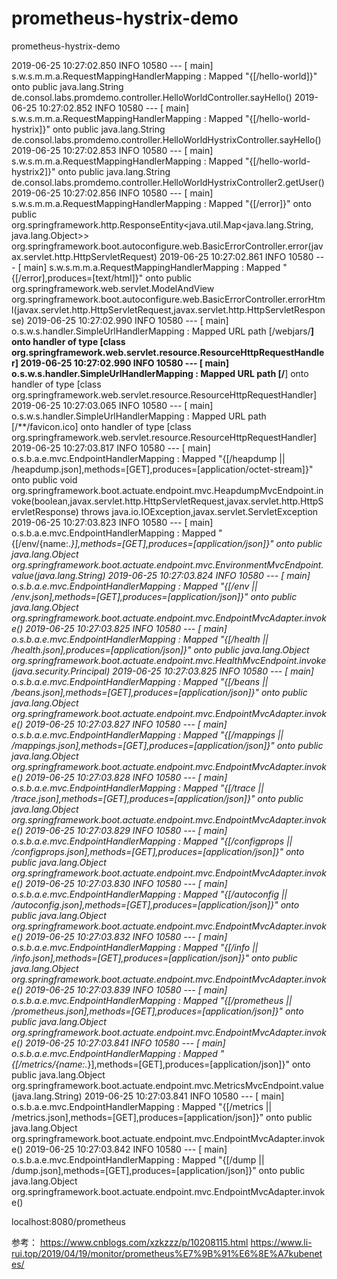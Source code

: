 # prometheus-hystrix-demo
prometheus-hystrix-demo 




2019-06-25 10:27:02.850  INFO 10580 --- [           main] s.w.s.m.m.a.RequestMappingHandlerMapping : Mapped "{[/hello-world]}" onto public java.lang.String de.consol.labs.promdemo.controller.HelloWorldController.sayHello()
2019-06-25 10:27:02.852  INFO 10580 --- [           main] s.w.s.m.m.a.RequestMappingHandlerMapping : Mapped "{[/hello-world-hystrix]}" onto public java.lang.String de.consol.labs.promdemo.controller.HelloWorldHystrixController.sayHello()
2019-06-25 10:27:02.853  INFO 10580 --- [           main] s.w.s.m.m.a.RequestMappingHandlerMapping : Mapped "{[/hello-world-hystrix2]}" onto public java.lang.String de.consol.labs.promdemo.controller.HelloWorldHystrixController2.getUser()
2019-06-25 10:27:02.856  INFO 10580 --- [           main] s.w.s.m.m.a.RequestMappingHandlerMapping : Mapped "{[/error]}" onto public org.springframework.http.ResponseEntity<java.util.Map<java.lang.String, java.lang.Object>> org.springframework.boot.autoconfigure.web.BasicErrorController.error(javax.servlet.http.HttpServletRequest)
2019-06-25 10:27:02.861  INFO 10580 --- [           main] s.w.s.m.m.a.RequestMappingHandlerMapping : Mapped "{[/error],produces=[text/html]}" onto public org.springframework.web.servlet.ModelAndView org.springframework.boot.autoconfigure.web.BasicErrorController.errorHtml(javax.servlet.http.HttpServletRequest,javax.servlet.http.HttpServletResponse)
2019-06-25 10:27:02.990  INFO 10580 --- [           main] o.s.w.s.handler.SimpleUrlHandlerMapping  : Mapped URL path [/webjars/**] onto handler of type [class org.springframework.web.servlet.resource.ResourceHttpRequestHandler]
2019-06-25 10:27:02.990  INFO 10580 --- [           main] o.s.w.s.handler.SimpleUrlHandlerMapping  : Mapped URL path [/**] onto handler of type [class org.springframework.web.servlet.resource.ResourceHttpRequestHandler]
2019-06-25 10:27:03.065  INFO 10580 --- [           main] o.s.w.s.handler.SimpleUrlHandlerMapping  : Mapped URL path [/**/favicon.ico] onto handler of type [class org.springframework.web.servlet.resource.ResourceHttpRequestHandler]
2019-06-25 10:27:03.817  INFO 10580 --- [           main] o.s.b.a.e.mvc.EndpointHandlerMapping     : Mapped "{[/heapdump || /heapdump.json],methods=[GET],produces=[application/octet-stream]}" onto public void org.springframework.boot.actuate.endpoint.mvc.HeapdumpMvcEndpoint.invoke(boolean,javax.servlet.http.HttpServletRequest,javax.servlet.http.HttpServletResponse) throws java.io.IOException,javax.servlet.ServletException
2019-06-25 10:27:03.823  INFO 10580 --- [           main] o.s.b.a.e.mvc.EndpointHandlerMapping     : Mapped "{[/env/{name:.*}],methods=[GET],produces=[application/json]}" onto public java.lang.Object org.springframework.boot.actuate.endpoint.mvc.EnvironmentMvcEndpoint.value(java.lang.String)
2019-06-25 10:27:03.824  INFO 10580 --- [           main] o.s.b.a.e.mvc.EndpointHandlerMapping     : Mapped "{[/env || /env.json],methods=[GET],produces=[application/json]}" onto public java.lang.Object org.springframework.boot.actuate.endpoint.mvc.EndpointMvcAdapter.invoke()
2019-06-25 10:27:03.825  INFO 10580 --- [           main] o.s.b.a.e.mvc.EndpointHandlerMapping     : Mapped "{[/health || /health.json],produces=[application/json]}" onto public java.lang.Object org.springframework.boot.actuate.endpoint.mvc.HealthMvcEndpoint.invoke(java.security.Principal)
2019-06-25 10:27:03.825  INFO 10580 --- [           main] o.s.b.a.e.mvc.EndpointHandlerMapping     : Mapped "{[/beans || /beans.json],methods=[GET],produces=[application/json]}" onto public java.lang.Object org.springframework.boot.actuate.endpoint.mvc.EndpointMvcAdapter.invoke()
2019-06-25 10:27:03.827  INFO 10580 --- [           main] o.s.b.a.e.mvc.EndpointHandlerMapping     : Mapped "{[/mappings || /mappings.json],methods=[GET],produces=[application/json]}" onto public java.lang.Object org.springframework.boot.actuate.endpoint.mvc.EndpointMvcAdapter.invoke()
2019-06-25 10:27:03.828  INFO 10580 --- [           main] o.s.b.a.e.mvc.EndpointHandlerMapping     : Mapped "{[/trace || /trace.json],methods=[GET],produces=[application/json]}" onto public java.lang.Object org.springframework.boot.actuate.endpoint.mvc.EndpointMvcAdapter.invoke()
2019-06-25 10:27:03.829  INFO 10580 --- [           main] o.s.b.a.e.mvc.EndpointHandlerMapping     : Mapped "{[/configprops || /configprops.json],methods=[GET],produces=[application/json]}" onto public java.lang.Object org.springframework.boot.actuate.endpoint.mvc.EndpointMvcAdapter.invoke()
2019-06-25 10:27:03.830  INFO 10580 --- [           main] o.s.b.a.e.mvc.EndpointHandlerMapping     : Mapped "{[/autoconfig || /autoconfig.json],methods=[GET],produces=[application/json]}" onto public java.lang.Object org.springframework.boot.actuate.endpoint.mvc.EndpointMvcAdapter.invoke()
2019-06-25 10:27:03.832  INFO 10580 --- [           main] o.s.b.a.e.mvc.EndpointHandlerMapping     : Mapped "{[/info || /info.json],methods=[GET],produces=[application/json]}" onto public java.lang.Object org.springframework.boot.actuate.endpoint.mvc.EndpointMvcAdapter.invoke()
2019-06-25 10:27:03.839  INFO 10580 --- [           main] o.s.b.a.e.mvc.EndpointHandlerMapping     : Mapped "{[/prometheus || /prometheus.json],methods=[GET],produces=[application/json]}" onto public java.lang.Object org.springframework.boot.actuate.endpoint.mvc.EndpointMvcAdapter.invoke()
2019-06-25 10:27:03.841  INFO 10580 --- [           main] o.s.b.a.e.mvc.EndpointHandlerMapping     : Mapped "{[/metrics/{name:.*}],methods=[GET],produces=[application/json]}" onto public java.lang.Object org.springframework.boot.actuate.endpoint.mvc.MetricsMvcEndpoint.value(java.lang.String)
2019-06-25 10:27:03.841  INFO 10580 --- [           main] o.s.b.a.e.mvc.EndpointHandlerMapping     : Mapped "{[/metrics || /metrics.json],methods=[GET],produces=[application/json]}" onto public java.lang.Object org.springframework.boot.actuate.endpoint.mvc.EndpointMvcAdapter.invoke()
2019-06-25 10:27:03.842  INFO 10580 --- [           main] o.s.b.a.e.mvc.EndpointHandlerMapping     : Mapped "{[/dump || /dump.json],methods=[GET],produces=[application/json]}" onto public java.lang.Object org.springframework.boot.actuate.endpoint.mvc.EndpointMvcAdapter.invoke()



localhost:8080/prometheus


参考：
https://www.cnblogs.com/xzkzzz/p/10208115.html
https://www.li-rui.top/2019/04/19/monitor/prometheus%E7%9B%91%E6%8E%A7kubenetes/
